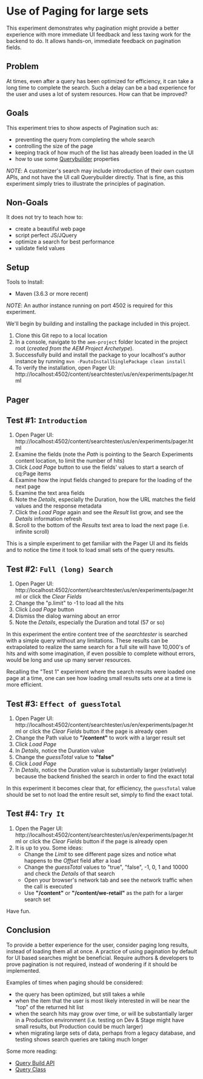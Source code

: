 # Use of Paging for large sets

This experiment demonstrates why pagination might provide a better experience with more immediate UI feedback and
less taxing work for the backend to do.  It allows hands-on, immediate feedback on pagination fields.

## Problem
At times, even after a query has been optimized for efficiency, it can take a long time to complete the search. Such a
 delay can be a bad experience for the user and uses a lot of system resources. How can that be improved?

## Goals
This experiment tries to show aspects of Pagination such as:
 * preventing the query from completing the whole search
 * controlling the size of the page
 * keeping track of how much of the list has already been loaded in the UI
 * how to use some
[Querybuilder](https://helpx.adobe.com/experience-manager/6-5/sites/developing/using/reference-materials/javadoc/com/day/cq/search/QueryBuilder.html)
properties

_NOTE_: A customizer's search may include introduction of their own custom APIs, and not have the UI call
Querybuilder directly.  That is fine, as this experiment simply tries to illustrate the principles of pagination. 

## Non-Goals
It does not try to teach how to:
 * create a beautiful web page
 * script perfect JS/JQuery
 * optimize a search for best performance
 * validate field values

## Setup
Tools to Install:
* Maven (3.6.3 or more recent)

_NOTE_: An author instance running on port 4502 is required for this experiment.

We'll begin by building and installing the package included in this project.

1. Clone this Git repo to a local location
1. In a console, navigate to the `aem-project` folder located in the project root (_created from the AEM Project Archetype_).
1. Successfully build and install the package to your localhost's author instance by running `mvn -PautoInstallSinglePackage clean install`
1. To verify the installation, open Pager UI: http://localhost:4502/content/searchtester/us/en/experiments/pager.html

## Pager

## Test #1: `Introduction`
1. Open Pager UI: http://localhost:4502/content/searchtester/us/en/experiments/pager.html
1. Examine the fields (note the _Path_ is pointing to the Search Experiments content location, to limit the number of hits)
1. Click _Load Page_ button to use the fields' values to start a search of cq:Page items
1. Examine how the input fields changed to prepare for the loading of the next page
1. Examine the text area fields
1. Note the _Details_, especially the Duration, how the URL matches the field values and the response metadata
1. Click the _Load Page_ again and see the _Result_ list grow, and see the _Details_ information refresh
1. Scroll to the bottom of the _Results_ text area to load the next page (i.e. infinite scroll)

This is a simple experiment to get familiar with the Pager UI and its fields and to notice the time it
took to load small sets of the query results. 

## Test #2: `Full (long) Search`
1. Open Pager UI: http://localhost:4502/content/searchtester/us/en/experiments/pager.html or click the _Clear Fields_
1. Change the "p.limit" to -1 to load all the hits
1. Click _Load Page_ button 
1. Dismiss the dialog warning about an error
1. Note the _Details_, especially the Duration and total (57 or so)

In this experiment the entire content tree of the _searchtester_ is searched with a simple query without any
limitations. These results can be extrapolated to realize the same search for a full site will have 10,000's
of hits and with some imagination, if even possible to complete without errors, would be long and use up many server
resources.

Recalling the "Test 1" experiment where the search results were loaded one page at a time, one can see how loading
small results sets one at a time is more efficient.

## Test #3: `Effect of guessTotal`
1. Open Pager UI: http://localhost:4502/content/searchtester/us/en/experiments/pager.html or click the _Clear Fields_
button if the page is already open
1. Change the Path value to **"/content"** to work with a larger result set
1. Click _Load Page_
1. In _Details_, notice the Duration value
1. Change the _guessTotal_ value to **"false"**
1. Click _Load Page_
1. In _Details_, notice the Duration value is substantially larger (relatively) because the backend finished the search in order to find the exact total

In this experiment it becomes clear that, for efficiency, the `guessTotal` value should be set to not load the entire
result set, simply to find the exact total.

## Test #4: `Try It`
1. Open the Pager UI: http://localhost:4502/content/searchtester/us/en/experiments/pager.html or click the
_Clear Fields_ button if the page is already open
1. It is up to you.  Some ideas:
    * Change the _Limit_ to see different page sizes and notice what happens to the _Offset_ field after a load
    * Change the _guessTotal_ values to "true", "false", -1, 0, 1 and 10000 and check the _Details_ of that search
    * Open your browser's network tab and see the network traffic when the call is executed
    * Use **"/content"** or **"/content/we-retail"** as the path for a larger search set

Have fun.

## Conclusion
To provide a better experience for the user, consider paging long results, instead of loading them all at once.
A practice of using pagination by default for UI based searches might be beneficial. Require authors & developers to
prove pagination is not required, instead of wondering if it should be implemented.

Examples of times when paging should be considered:

* the query has been optimized, but still takes a while
* when the item that the user is most likely interested in will be near the "top" of the returned hit list
* when the search hits may grow over time, or will be substantially larger in a Production environment (i.e. testing on Dev & Stage might have small results, but Production could be much larger)
* when migrating large sets of data, perhaps from a legacy database, and testing shows search queries are taking much longer

Some more reading:
 * [Query Build API](https://docs.adobe.com/content/help/en/experience-manager-64/developing/platform/query-builder/querybuilder-api.html)
 * [Query Class](https://helpx.adobe.com/experience-manager/6-5/sites/developing/using/reference-materials/javadoc/com/day/cq/search/Query.html)
